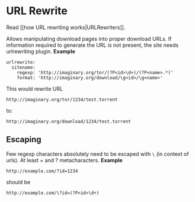 # URL Rewrite

Read [[how URL rewriting works|URLRewriters]].

Allows manipulating download pages into proper download URLs. If information required to generate the URL is not present, the site needs urlrewriting plugin.
**Example**


    urlrewrite:
      sitename:
        regexp: 'http://imaginary.org/tor/(?P<id>\d+)/(?P<name>.*)'
        format: 'http://imaginary.org/download/\g<id>/\g<name>'


This would rewrite URL


    http://imaginary.org/tor/1234/test.torrent


to:


    http://imaginary.org/download/1234/test.torrent


## Escaping

Few regexp characters absolutely need to be escaped with `\` (in context of urls). At least + and ? metacharacters.
**Example**


    http://example.com/?id=1234


should be


    http://example.com/\?id=(?P<id>\d+)

